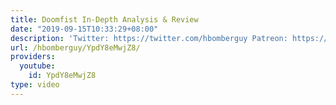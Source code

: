 ```yaml
---
title: Doomfist In-Depth Analysis & Review
date: "2019-09-15T10:33:29+08:00"
description: 'Twitter: https://twitter.com/hbomberguy Patreon: https://www.patreon.com/Hbomb'
url: /hbomberguy/YpdY8eMwjZ8/
providers:
  youtube:
    id: YpdY8eMwjZ8
type: video
---
```

